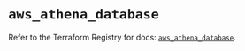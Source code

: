 # `aws_athena_database`

Refer to the Terraform Registry for docs: [`aws_athena_database`](https://registry.terraform.io/providers/hashicorp/aws/5.91.0/docs/resources/athena_database).
